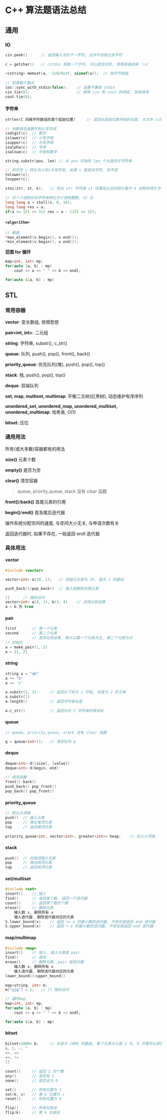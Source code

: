 # C++ 算法题语法总结

## 通用

### IO

```C++
cin.peek()		// 返回输入流的下一字符, 且并不会跳过该字符
    
c = getchar()	// cstdio 获取一个字符, 可以是空白符, 常用来吸收掉 '\n'
    
<cstring> memset(a, -1/0/0x3f, sizeof(a));	// 按字节赋值
   
// 加速输入输出
ios::sync_with_stdio(false);	// 设置不兼容 stdio
cin.tie(0);						// 解除 cin 和 cout 的绑定, 加快效率
cout.tie(0);
```



#### 字符串

```C++
strlen(C 风格字符数组的某个起始位置)		// 返回从起始位置开始的长度, 头文件 cstring
    
// 判断是否是数字和小写字母
isdigit(c)	// 数字
islower(c)	// 小写字母
isupper(c)	// 大写字母
isalpha(c)	// 字母
isalnum(c)	// 字母和数字

string.substr(pos, len)	// 从 pos 开始的 len 个长度的子字符串

// 将字符 c 转化为小写/大写字母, 如果 c 是其余字符, 则不变
tolower(c);
toupper(c);
   
stoi(str, st, k);	// 将从 str 字符串 st 位置及以后的部分看作 k 进制并转化为十进制的数字
   
// 将十六进制补码字符串转化为十进制整数, 32 位
long long a = stoll(s, 0, 16);
long long res = a;
if(a >= 1ll << 31) res = a - (1ll << 32);
```



#### `<algorithm>`

```C++
// 最值
*max_element(v.begin(), v.end());	
*min_element(v.begin(), v.end());	
```



**范围 for 循环**

```C++
map<int, int> mp;
for(auto [a, b] : mp)
    cout << a << " " << b << endl;

for(auto &[a, b] : mp)
```



## STL

### 常用容器

**vector**: 变长数组, 倍增思想

**pair<int, int>**: 二元组

**string**: 字符串, substr(), c_str()

**queue**: 队列, push(), pop(), front(), back()

**priority_queue**: 优先队列(堆), push(), pop(), top()

**stack**: 栈, push(), pop(), top()

**deque**: 双端队列

**set, map, multiset, multimap**: 平衡二叉树(红黑树), 动态维护有序序列

**unordered_set, unordered_map, unordered_multiset, unordered_multimap**: 哈希表, O(1)

**bitset**: 压位



### 通用用法

所有(或大多数)容器都有的用法

**size()**		元素个数

**empty()**	是否为空

**clear()**		清空容器

> queue, priority_queue, stack 没有 clear 函数

**front()**/**back()**	首尾元素的引用

**begin()**/**end()**	首及尾后迭代器

操作系统分配空间的速度, 与空间大小无关, 与申请次数有关

返回迭代器时, 如果不存在, 一般返回 endl 迭代器

### 具体用法

#### vector

```C++
#include <vector>

vector<int> a(10, 1);	// 初始化长度为 10, 值为 1 的数组

push_back()/pop_back()	// 插入或删除末尾元素

[] 		// 随机访问
vector<int> a(4, 3), b(3, 4)	// 支持比较运算
a < b 为 true
```

#### pair

```C++
first		// 第一个元素
second		// 第二个元素
			// 支持比较运算, 默认以第一个元素为主, 第二个元素为次
// 初始化
a = make_pair(1, 2)
a = {1, 2}
```



#### string

```C++
string a = "ab"
a += "b"
a += 'c'
    
a.substr(1, 2)		// 返回从下标为 1 开始, 长度为 2 的子串
a.substr(1)
a.length()			// 返回字符串长度
    
a.c_str()			// 返回对应 C 字符串的首地址
```



#### queue

```C++
// queue, priority_queue, stack 没有 clear 函数

q = queue<int>();	// 清空队列 q
```



#### deque

```C++
deque<int> d([size], [value])
deque<int> d(begin, end) 
    
// 成员函数
front() back()
push_back() pop_front()
pop_back() pop_front()
```





#### priority_queue

```C++
// 默认大顶堆
push()	// 插入元素
pop		// 弹出堆顶元素
top		// 返回堆顶元素
    
priority_queue<int, vector<int>, greater<int>> heap;	// 定义小顶堆
```





#### stack

```C++
push()	// 向栈顶插入元素
pop		// 弹出栈顶元素
top		// 返回栈顶元素
```



#### set/multiset

```C++
#include <set>
insert()	// 插入
find()		// 查找某个数, 返回一个迭代器
count()		// 返回某个数的个数
erase()		// 删除元素
    输入数 x, 删除所有 x
    输入迭代器, 删除迭代器对应的元素
S.lower_bound(x)	// 返回 >= x 的最小数的迭代器, 不存在就返回 end 迭代器
S.upper_bound(x)	// 返回 > x 的最小数的迭代器, 不存在就返回 end 迭代器
```



#### map/multimap

```C++
#include <map>
insert()	// 插入, 插入元素是 pair
find()		// 查找
erase()		// 删除元素, pair 或迭代器
    输入数 x, 删除所有 x
    输入迭代器, 删除迭代器对应的元素
lower_bound()/upper_bound()
    
map<string, int> m;
m["yjq"] = 1;	// [] 随机访问

// 遍历map
map<int, int> mp;
for(auto [a, b] : mp)
    cout << a << " " << b << endl;

for(auto &[a, b] : mp)
```



#### bitset

```C++
bitset<1000> b;		// 长度为 1000 的数组, 每个元素大小是 1 位, b 可看作以恶整数
&, |, ~, ^
>>, <<
==, != 
[]
    
count()		// 返回 1 的个数
any()		// 是否有 1
none()		// 是否全为 0

set()		// 所有位置为 1
set(k, v)	// 第 k 位置为 v
reset()		// 所有位置为 0

flip()		// 所有位取反
flip(k)		// 第 k 位取反
```

